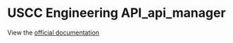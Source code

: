 # USCC Engineering API_api_manager
View the [official documentation](https://ilscha03-github-01.uscc.com/pages/uscc-engineering/USCC_API/)
